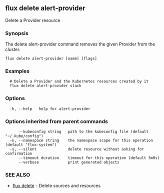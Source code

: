 ## flux delete alert-provider

Delete a Provider resource

### Synopsis

The delete alert-provider command removes the given Provider from the cluster.

```
flux delete alert-provider [name] [flags]
```

### Examples

```
  # Delete a Provider and the Kubernetes resources created by it
  flux delete alert-provider slack

```

### Options

```
  -h, --help   help for alert-provider
```

### Options inherited from parent commands

```
      --kubeconfig string   path to the kubeconfig file (default "~/.kube/config")
  -n, --namespace string    the namespace scope for this operation (default "flux-system")
  -s, --silent              delete resource without asking for confirmation
      --timeout duration    timeout for this operation (default 5m0s)
      --verbose             print generated objects
```

### SEE ALSO

* [flux delete](flux_delete.md)	 - Delete sources and resources

